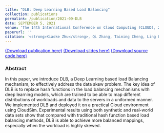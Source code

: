 ```yaml
---
title: "DLB: Deep Learning Based Load Balancing"
collection: publications
permalink: /publication/2021-09-DLB
date: SEPTEMBER 5, 2021
venue: 'The 14th International Conference on Cloud Computing (CLOUD), 2021'
paperurl: ''
citation: '<strong>Xiaoke Zhu</strong>, Qi Zhang, Taining Cheng, Ling Liu, Wei Zhou, and Jing He. 2021. DLB: Deep Learning Based Load Balancing. In CLOUD'
---
```


[<font color='#0000FF'>(Download publication here)</font>](https://hsiaoko.github.io/files/paper/DLB_paper.pdf)
[<font color='#0000FF'>(Download slides here)</font>]()
[<font color='#0000FF'>(Download source code here)</font>](https://github.com/hsiaoko/DLB-CLOUD-2021)

### Abstract

In this paper, we introduce DLB, a Deep Learning based load Balancing mechanism, to effectively address the data skew problem. The key idea of DLB is to replace hash functions in the load balancing mechanisms with deep learning models, which are trained to be able to map different distributions of workloads and data to the servers in a uniformed manner. We implemented DLB and deployed it on a practical Cloud environment using CloudSim. Experimental results using both synthetic and real-world data sets show that compared with traditional hash function based load balancing methods, DLB is able to achieve more balanced mappings, especially when the workload is highly skewed.
